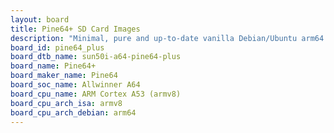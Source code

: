 ```yaml
---
layout: board
title: Pine64+ SD Card Images
description: "Minimal, pure and up-to-date vanilla Debian/Ubuntu arm64 SD card images for Pine64+ by Pine64, SoC: Allwinner A64, CPU ISA: armv8"
board_id: pine64_plus
board_dtb_name: sun50i-a64-pine64-plus
board_name: Pine64+
board_maker_name: Pine64
board_soc_name: Allwinner A64
board_cpu_name: ARM Cortex A53 (armv8)
board_cpu_arch_isa: armv8
board_cpu_arch_debian: arm64
---
```

